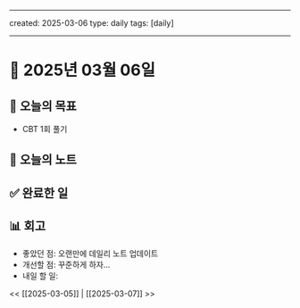 
---
created: 2025-03-06
type: daily
tags: [daily]

---
# 📅 2025년 03월 06일

## 🎯 오늘의 목표
- CBT 1회 풀기
## 📝 오늘의 노트

## ✅ 완료한 일

## 📊 회고
- 좋았던 점: 오랜만에 데일리 노트 업데이트
- 개선할 점: 꾸준하게 하자...
- 내일 할 일:

<< [[2025-03-05]] | [[2025-03-07]] >>